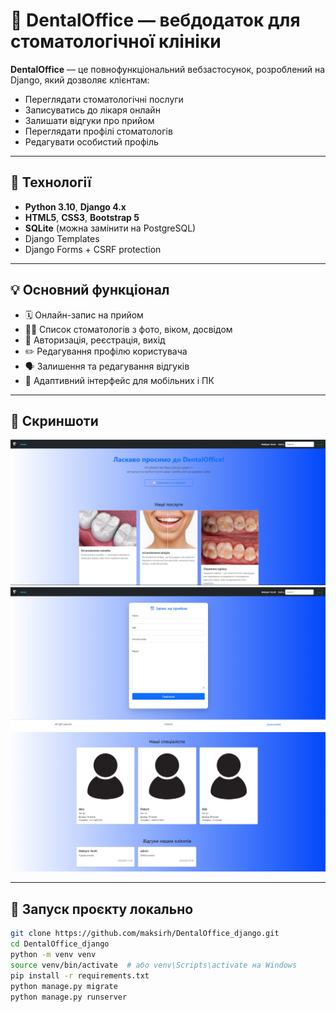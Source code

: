 # 🦷 DentalOffice — вебдодаток для стоматологічної клініки

**DentalOffice** — це повнофункціональний вебзастосунок, розроблений на Django, який дозволяє клієнтам:

- Переглядати стоматологічні послуги
- Записуватись до лікаря онлайн
- Залишати відгуки про прийом
- Переглядати профілі стоматологів
- Редагувати особистий профіль

---

## 🔧 Технології

- **Python 3.10**, **Django 4.x**
- **HTML5**, **CSS3**, **Bootstrap 5**
- **SQLite** (можна замінити на PostgreSQL)
- Django Templates
- Django Forms + CSRF protection

---

## 💡 Основний функціонал

- 🗓 Онлайн-запис на прийом
- 👨‍⚕️ Список стоматологів з фото, віком, досвідом
- 🔐 Авторизація, реєстрація, вихід
- ✏️ Редагування профілю користувача
- 🗣 Залишення та редагування відгуків
- 📱 Адаптивний інтерфейс для мобільних і ПК

---

## 📸 Скриншоти


![Головна сторінка](screenshots/home.png)
![Запис на прийом](screenshots/appointment.png)
![Список стоматологів](screenshots/dentists.png)

---

## 🚀 Запуск проєкту локально

```bash
git clone https://github.com/maksirh/DentalOffice_django.git
cd DentalOffice_django
python -m venv venv
source venv/bin/activate  # або venv\Scripts\activate на Windows
pip install -r requirements.txt
python manage.py migrate
python manage.py runserver
